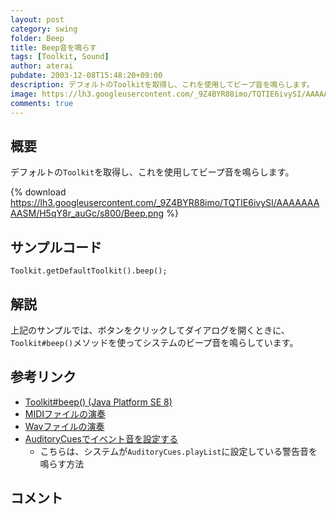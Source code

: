 ```yaml
---
layout: post
category: swing
folder: Beep
title: Beep音を鳴らす
tags: [Toolkit, Sound]
author: aterai
pubdate: 2003-12-08T15:48:20+09:00
description: デフォルトのToolkitを取得し、これを使用してビープ音を鳴らします。
image: https://lh3.googleusercontent.com/_9Z4BYR88imo/TQTIE6ivySI/AAAAAAAAASM/H5qY8r_auGc/s800/Beep.png
comments: true
---
```

## 概要
デフォルトの`Toolkit`を取得し、これを使用してビープ音を鳴らします。

{% download https://lh3.googleusercontent.com/_9Z4BYR88imo/TQTIE6ivySI/AAAAAAAAASM/H5qY8r_auGc/s800/Beep.png %}

## サンプルコード
<pre class="prettyprint"><code>Toolkit.getDefaultToolkit().beep();
</code></pre>

## 解説
上記のサンプルでは、ボタンをクリックしてダイアログを開くときに、`Toolkit#beep()`メソッドを使ってシステムのビープ音を鳴らしています。

## 参考リンク
- [Toolkit#beep() (Java Platform SE 8)](https://docs.oracle.com/javase/jp/8/docs/api/java/awt/Toolkit.html#beep--)
- [MIDIファイルの演奏](https://ateraimemo.com/Swing/MidiSystem.html)
- [Wavファイルの演奏](https://ateraimemo.com/Swing/Sound.html)
- [AuditoryCuesでイベント音を設定する](https://ateraimemo.com/Swing/AuditoryCues.html)
    - こちらは、システムが`AuditoryCues.playList`に設定している警告音を鳴らす方法

<!-- dummy comment line for breaking list -->

## コメント

